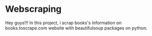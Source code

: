 # Webscraping
Hey guys!!!
In this project, i scrap books's information on books.toscrape.com website with beautifulsoup packages on python.
